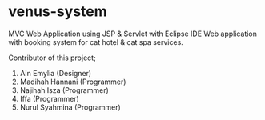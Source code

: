 # venus-system
MVC Web Application using JSP &amp; Servlet with Eclipse IDE Web application with booking system for cat hotel &amp; cat spa services.

Contributor of this project;
1. Ain Emylia (Designer)
2. Madihah Hannani (Programmer)
3. Najihah Isza (Programmer)
4. Iffa (Programmer)
5. Nurul Syahmina (Programmer)
